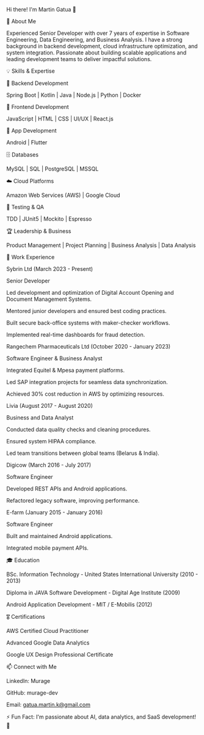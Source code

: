 Hi there! I'm Martin Gatua 👋

🚀 About Me

Experienced Senior Developer with over 7 years of expertise in Software Engineering, Data Engineering, and Business Analysis. I have a strong background in backend development, cloud infrastructure optimization, and system integration. Passionate about building scalable applications and leading development teams to deliver impactful solutions.

💡 Skills & Expertise

🔹 Backend Development

Spring Boot | Kotlin | Java | Node.js | Python | Docker

🎨 Frontend Development

JavaScript | HTML | CSS | UI/UX | React.js

📱 App Development

Android | Flutter

🗄️ Databases

MySQL | SQL | PostgreSQL | MSSQL

☁️ Cloud Platforms

Amazon Web Services (AWS) | Google Cloud

🧪 Testing & QA

TDD | JUnit5 | Mockito | Espresso

🏆 Leadership & Business

Product Management | Project Planning | Business Analysis | Data Analysis

📌 Work Experience

Sybrin Ltd (March 2023 - Present)

Senior Developer

Led development and optimization of Digital Account Opening and Document Management Systems.

Mentored junior developers and ensured best coding practices.

Built secure back-office systems with maker-checker workflows.

Implemented real-time dashboards for fraud detection.

Rangechem Pharmaceuticals Ltd (October 2020 - January 2023)

Software Engineer & Business Analyst

Integrated Equitel & Mpesa payment platforms.

Led SAP integration projects for seamless data synchronization.

Achieved 30% cost reduction in AWS by optimizing resources.

Livia (August 2017 - August 2020)

Business and Data Analyst

Conducted data quality checks and cleaning procedures.

Ensured system HIPAA compliance.

Led team transitions between global teams (Belarus & India).

Digicow (March 2016 - July 2017)

Software Engineer

Developed REST APIs and Android applications.

Refactored legacy software, improving performance.

E-farm (January 2015 - January 2016)

Software Engineer

Built and maintained Android applications.

Integrated mobile payment APIs.

🎓 Education

BSc. Information Technology - United States International University (2010 - 2013)

Diploma in JAVA Software Development - Digital Age Institute (2009)

Android Application Development - MIT / E-Mobilis (2012)

🎖️ Certifications

AWS Certified Cloud Practitioner

Advanced Google Data Analytics

Google UX Design Professional Certificate

📫 Connect with Me

LinkedIn: Murage

GitHub: murage-dev

Email: gatua.martin.k@gmail.com

⚡ Fun Fact: I'm passionate about AI, data analytics, and SaaS development! 🚀
